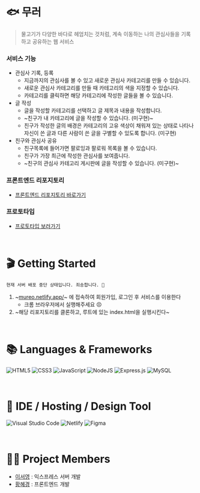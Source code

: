  # 🐟 무러 
> 물고기가 다양한 바다로 헤엄치는 것처럼, 계속 이동하는 나의 관심사들을 기록하고 공유하는 웹 서비스

### 서비스 기능
- 관심사 기록, 등록
  - 지금까지의 관심사를 볼 수 있고 새로운 관심사 카테고리를 만들 수 있습니다.
  - 새로운 관심사 카테고리를 만들 때 카테고리의 색을 지정할 수 있습니다.
  - 카테고리를 클릭하면 해당 카테고리에 작성한 글들을 볼 수 있습니다.
- 글 작성
  - 글을 작성할 카테고리를 선택하고 글 제목과 내용을 작성합니다.
  - ~친구가 내 카테고리에 글을 작성할 수 있습니다. (미구현)~
  - 친구가 작성한 글의 배경은 카테고리의 고유 색상이 채워져 있는 상태로 나타나 자신이 쓴 글과 다른 사람이 쓴 글을 구별할 수 있도록 합니다. (미구현)
- 친구와 관심사 공유
  - 친구목록에 들어가면 팔로잉과 팔로워 목록을 볼 수 있습니다.
  - 친구가 가장 최근에 작성한 관심사를 보여줍니다.
  - ~친구의 관심사 카테고리 게시판에 글을 작성할 수 있습니다. (미구현)~
 
### 프론트엔드 리포지토리
- [프론트엔드 리포지토리 바로가기](https://github.com/hyeg0121/mureo-frontend)
### 프로토타입
- [프로토타입 보러가기](https://www.figma.com/file/RMXOfZl0ttHRBaRxWoG9FB/%EB%AC%B4%EB%9F%AC?type=design&node-id=203%3A651&mode=design&t=kqF44PorQFA6UrpH-1)

<br>

# 🎬 Getting Started
`현재 서버 배포 중단 상태입니다. 죄송합니다. 🥺`
1. ~[mureo.netlify.app/](https://mureo.netlify.app/)~ 에 접속하여 회원가입, 로그인 후 서비스를 이용한다
   - 크롬 브라우저에서 실행해주세요 😣
3. ~해당 리포지토리를 클론하고, 루트에 있는 index.html을 실행시킨다~


<br>

# 📚 Languages & Frameworks
![HTML5](https://img.shields.io/badge/html5-%23E34F26.svg?style=for-the-badge&logo=html5&logoColor=white)
![CSS3](https://img.shields.io/badge/css3-%231572B6.svg?style=for-the-badge&logo=css3&logoColor=white)
![JavaScript](https://img.shields.io/badge/javascript-%23323330.svg?style=for-the-badge&logo=javascript&logoColor=%23F7DF1E)
![NodeJS](https://img.shields.io/badge/node.js-6DA55F?style=for-the-badge&logo=node.js&logoColor=white)
![Express.js](https://img.shields.io/badge/express.js-%23404d59.svg?style=for-the-badge&logo=express&logoColor=%2361DAFB)
![MySQL](https://img.shields.io/badge/mysql-%2300f.svg?style=for-the-badge&logo=mysql&logoColor=white)

<br>

# 🔨 IDE / Hosting / Design Tool
![Visual Studio Code](https://img.shields.io/badge/Visual%20Studio%20Code-0078d7.svg?style=for-the-badge&logo=visual-studio-code&logoColor=white)
![Netlify](https://img.shields.io/badge/netlify-%23000000.svg?style=for-the-badge&logo=netlify&logoColor=#00C7B7)
![Figma](https://img.shields.io/badge/figma-%23F24E1E.svg?style=for-the-badge&logo=figma&logoColor=white)

<br>

# 👶🏻 Project Members
- [이서영](https://github.com/seoyoung1276) : 익스프레스 서버 개발
- [황혜경](https://github.com/hyeg0121) : 프론트엔드 개발
